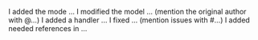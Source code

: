 I added the mode ...
I modified the model ... (mention the original author with @...)
I added a handler ...
I fixed ... (mention issues with #...)
I added needed references in ...
